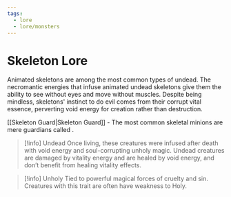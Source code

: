 ```yaml
---
tags:
  - lore
  - lore/monsters
---
```

# Skeleton Lore

Animated skeletons are among the most common types of undead. The necromantic energies that infuse animated undead skeletons give them the ability to see without eyes and move without muscles. Despite being mindless, skeletons' instinct to do evil comes from their corrupt vital essence, perverting void energy for creation rather than destruction.

[[Skeleton Guard|Skeleton Guard]] - The most common skeletal minions are mere guardians called .

>[!info] Undead
> Once living, these creatures were infused after death with void energy and soul-corrupting unholy magic. Undead creatures are damaged by vitality energy and are healed by void energy, and don’t benefit from healing vitality effects.

>[!info] Unholy
> Tied to powerful magical forces of cruelty and sin. Creatures with this trait are often have weakness to Holy.


